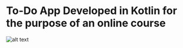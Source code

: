 # To-Do App Developed in Kotlin for the purpose of an online course

![alt text](https://i.postimg.cc/SsqJrbjX/thumb.png)
